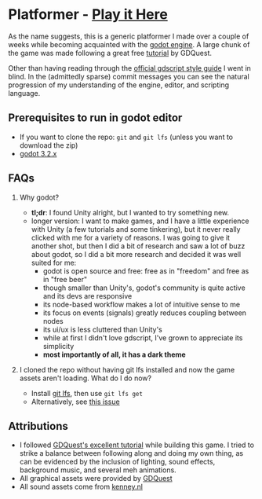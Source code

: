 # Platformer - [Play it Here](https://varyag00.github.io/games/platformer/)

As the name suggests, this is a generic platformer I made over a couple of weeks while becoming acquainted with the [godot engine](https://godotengine.org/). A large chunk of the game was made following a great free [tutorial](https://www.youtube.com/watch?v=Mc13Z2gboEk) by GDQuest. 

Other than having reading through the [official gdscript style guide](https://docs.godotengine.org/en/stable/getting_started/scripting/gdscript/gdscript_styleguide.html) I went in blind. In the (admittedly sparse) commit messages you can see the natural progression of my understanding of the engine, editor, and scripting language.

## Prerequisites to run in godot editor
- If you want to clone the repo: `git` and `git lfs` (unless you want to download the zip)
- [godot 3.2.x](https://godotengine.org/download)


## FAQs

1. Why godot?
   - **tl;dr**: I found Unity alright, but I wanted to try something new.
   - longer version: I want to make games, and I have a little experience with Unity (a few tutorials and some tinkering), but it never really clicked with me for a variety of reasons. I was going to give it another shot, but then I did a bit of research and saw a lot of buzz about godot, so I did a bit more research and decided it was well suited for me: 
     - godot is open source and free: free as in "freedom" and free as in "free beer"
     - though smaller than Unity's, godot's community is quite active and its devs are responsive
     - its node-based workflow makes a lot of intuitive sense to me
     - its focus on events (signals) greatly reduces coupling between nodes
     - its ui/ux is less cluttered than Unity's
     - while at first I didn't love gdscript, I've grown to appreciate its simplicity
     - **most importantly of all, it has a dark theme**

1. I cloned the repo without having git lfs installed and now the game assets aren't loading. What do I do now?
   - Install [git lfs](https://git-lfs.github.com/), then use `git lfs get`
   - Alternatively, see [this issue](https://github.com/git-lfs/git-lfs/issues/325)


## Attributions

- I followed [GDQuest's excellent tutorial](https://www.youtube.com/watch?v=Mc13Z2gboEk) while building this game. I tried to strike a balance between following along and doing my own thing, as can be evidenced by the inclusion of lighting, sound effects, background music, and several meh animations.
- All graphical assets were provided by [GDQuest](https://github.com/GDQuest/godot-beginner-2d-platformer/releases/tag/1.1.0) 
- All sound assets come from [kenney.nl](https://kenney.nl/)
